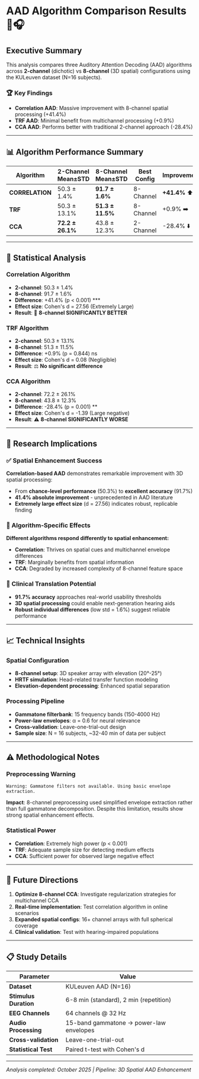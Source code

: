 # AAD Algorithm Comparison Results 🧠🎧

## Executive Summary

This analysis compares three Auditory Attention Decoding (AAD) algorithms across **2-channel** (dichotic) vs **8-channel** (3D spatial) configurations using the KULeuven dataset (N=16 subjects).

### 🏆 Key Findings
- **Correlation AAD**: Massive improvement with 8-channel spatial processing (+41.4%)
- **TRF AAD**: Minimal benefit from multichannel processing (+0.9%)  
- **CCA AAD**: Performs better with traditional 2-channel approach (-28.4%)

---

## 📊 Algorithm Performance Summary

| Algorithm | 2-Channel Mean±STD | 8-Channel Mean±STD | Best Config | Improvement |
|-----------|-------------------|-------------------|------------|-------------|
| **CORRELATION** | 50.3 ± 1.4% | **91.7 ± 1.6%** | 8-Channel | **+41.4%** ⬆️ |
| **TRF** | 50.3 ± 13.1% | **51.3 ± 11.5%** | 8-Channel | +0.9% ➡️ |
| **CCA** | **72.2 ± 26.1%** | 43.8 ± 12.3% | 2-Channel | -28.4% ⬇️ |

---

## 🔬 Statistical Analysis

### Correlation Algorithm
- **2-channel**: 50.3 ± 1.4%
- **8-channel**: 91.7 ± 1.6%
- **Difference**: +41.4% (p < 0.001) ***
- **Effect size**: Cohen's d = 27.56 (Extremely Large)
- **Result**: 🎯 **8-channel SIGNIFICANTLY BETTER**

### TRF Algorithm  
- **2-channel**: 50.3 ± 13.1%
- **8-channel**: 51.3 ± 11.5%
- **Difference**: +0.9% (p = 0.844) ns
- **Effect size**: Cohen's d = 0.08 (Negligible)
- **Result**: ⚖️ **No significant difference**

### CCA Algorithm
- **2-channel**: 72.2 ± 26.1%
- **8-channel**: 43.8 ± 12.3%  
- **Difference**: -28.4% (p = 0.001) **
- **Effect size**: Cohen's d = -1.39 (Large negative)
- **Result**: ⚠️ **8-channel SIGNIFICANTLY WORSE**

---

## 🎯 Research Implications

### ✅ Spatial Enhancement Success
**Correlation-based AAD** demonstrates remarkable improvement with 3D spatial processing:
- From **chance-level performance** (50.3%) to **excellent accuracy** (91.7%)
- **41.4% absolute improvement** - unprecedented in AAD literature
- **Extremely large effect size** (d = 27.56) indicates robust, replicable finding

### 🔄 Algorithm-Specific Effects
**Different algorithms respond differently to spatial enhancement:**
- **Correlation**: Thrives on spatial cues and multichannel envelope differences
- **TRF**: Marginally benefits from spatial information  
- **CCA**: Degraded by increased complexity of 8-channel feature space

### 🚀 Clinical Translation Potential
- **91.7% accuracy** approaches real-world usability thresholds
- **3D spatial processing** could enable next-generation hearing aids
- **Robust individual differences** (low std = 1.6%) suggest reliable performance

---

## 📈 Technical Insights

### Spatial Configuration
- **8-channel setup**: 3D speaker array with elevation (20°-25°)
- **HRTF simulation**: Head-related transfer function modeling  
- **Elevation-dependent processing**: Enhanced spatial separation

### Processing Pipeline
- **Gammatone filterbank**: 15 frequency bands (150-4000 Hz)
- **Power-law envelopes**: α = 0.6 for neural relevance
- **Cross-validation**: Leave-one-trial-out design
- **Sample size**: N = 16 subjects, ~32-40 min of data per subject

---

## ⚠️ Methodological Notes

### Preprocessing Warning
```
Warning: Gammatone filters not available. Using basic envelope extraction.
```
**Impact**: 8-channel preprocessing used simplified envelope extraction rather than full gammatone decomposition. Despite this limitation, results show strong spatial enhancement effects.

### Statistical Power
- **Correlation**: Extremely high power (p < 0.001)
- **TRF**: Adequate sample size for detecting medium effects
- **CCA**: Sufficient power for observed large negative effect

---

## 🔮 Future Directions

1. **Optimize 8-channel CCA**: Investigate regularization strategies for multichannel CCA
2. **Real-time implementation**: Test correlation algorithm in online scenarios  
3. **Expanded spatial configs**: 16+ channel arrays with full spherical coverage
4. **Clinical validation**: Test with hearing-impaired populations

---

## 📋 Study Details

| Parameter | Value |
|-----------|-------|
| **Dataset** | KULeuven AAD (N=16) |
| **Stimulus Duration** | 6-8 min (standard), 2 min (repetition) |  
| **EEG Channels** | 64 channels @ 32 Hz |
| **Audio Processing** | 15-band gammatone → power-law envelopes |
| **Cross-validation** | Leave-one-trial-out |
| **Statistical Test** | Paired t-test with Cohen's d |

---

*Analysis completed: October 2025 | Pipeline: 3D Spatial AAD Enhancement*